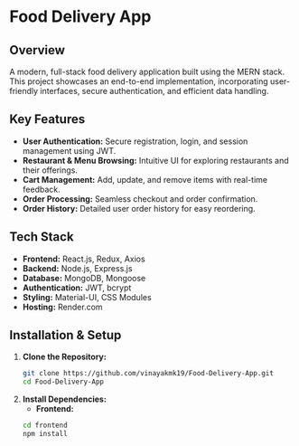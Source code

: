 # Food Delivery App

## Overview
A modern, full-stack food delivery application built using the MERN stack. This project showcases an end-to-end implementation, incorporating user-friendly interfaces, secure authentication, and efficient data handling.

## Key Features
- **User Authentication:** Secure registration, login, and session management using JWT.
- **Restaurant & Menu Browsing:** Intuitive UI for exploring restaurants and their offerings.
- **Cart Management:** Add, update, and remove items with real-time feedback.
- **Order Processing:** Seamless checkout and order confirmation.
- **Order History:** Detailed user order history for easy reordering.

## Tech Stack
- **Frontend:** React.js, Redux, Axios
- **Backend:** Node.js, Express.js
- **Database:** MongoDB, Mongoose
- **Authentication:** JWT, bcrypt
- **Styling:** Material-UI, CSS Modules
- **Hosting:** Render.com

## Installation & Setup
1. **Clone the Repository:**
   ```bash
   git clone https://github.com/vinayakmk19/Food-Delivery-App.git
   cd Food-Delivery-App

2. **Install Dependencies:**
   - **Frontend:**
   ```bash
   cd frontend
   npm install

